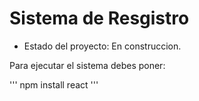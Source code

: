 <h1> Sistema de Resgistro</h1>

- Estado del proyecto: En construccion. 

Para ejecutar el sistema debes poner:

''' npm install react '''
